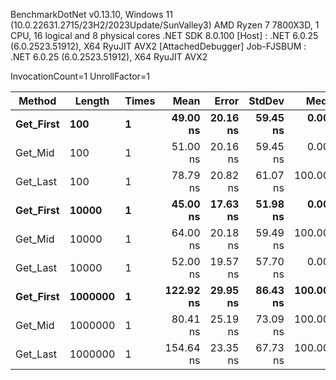 
BenchmarkDotNet v0.13.10, Windows 11 (10.0.22631.2715/23H2/2023Update/SunValley3)
AMD Ryzen 7 7800X3D, 1 CPU, 16 logical and 8 physical cores
.NET SDK 8.0.100
  [Host]     : .NET 6.0.25 (6.0.2523.51912), X64 RyuJIT AVX2 [AttachedDebugger]
  Job-FJSBUM : .NET 6.0.25 (6.0.2523.51912), X64 RyuJIT AVX2

InvocationCount=1  UnrollFactor=1  

 Method    | Length  | Times | Mean      | Error    | StdDev   | Median      | Allocated |
---------- |-------- |------ |----------:|---------:|---------:|------------:|----------:|
 **Get_First** | **100**     | **1**     |  **49.00 ns** | **20.16 ns** | **59.45 ns** |   **0.0000 ns** |     **544 B** |
 Get_Mid   | 100     | 1     |  51.00 ns | 20.16 ns | 59.45 ns |   0.0000 ns |     544 B |
 Get_Last  | 100     | 1     |  78.79 ns | 20.82 ns | 61.07 ns | 100.0000 ns |     544 B |
 **Get_First** | **10000**   | **1**     |  **45.00 ns** | **17.63 ns** | **51.98 ns** |   **0.0000 ns** |     **544 B** |
 Get_Mid   | 10000   | 1     |  64.00 ns | 20.18 ns | 59.49 ns | 100.0000 ns |     544 B |
 Get_Last  | 10000   | 1     |  52.00 ns | 19.57 ns | 57.70 ns |   0.0000 ns |     544 B |
 **Get_First** | **1000000** | **1**     | **122.92 ns** | **29.95 ns** | **86.43 ns** | **100.0000 ns** |     **544 B** |
 Get_Mid   | 1000000 | 1     |  80.41 ns | 25.19 ns | 73.09 ns | 100.0000 ns |     544 B |
 Get_Last  | 1000000 | 1     | 154.64 ns | 23.35 ns | 67.73 ns | 100.0000 ns |     544 B |

